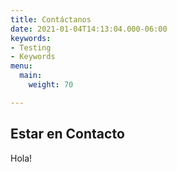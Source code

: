 ```yaml
---
title: Contáctanos
date: 2021-01-04T14:13:04.000-06:00
keywords:
- Testing
- Keywords
menu:
  main:
    weight: 70

---
```

## Estar en Contacto

Hola!
